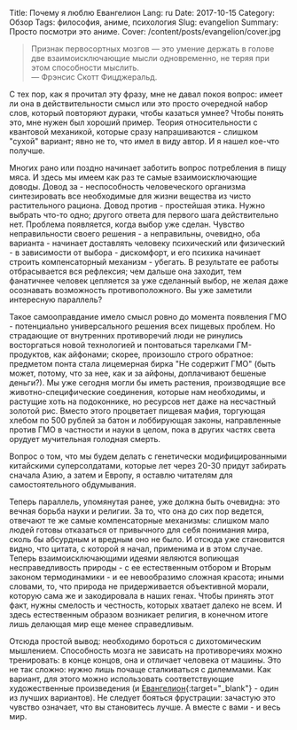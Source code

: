 Title: Почему я люблю Евангелион
Lang: ru
Date: 2017-10-15
Category: Обзор
Tags: философия, аниме, психология
Slug: evangelion
Summary: Просто посмотри это аниме.
Cover: /content/posts/evangelion/cover.jpg

> Признак первосортных мозгов — это умение держать в голове две взаимоисключающие мысли одновременно, не теряя при этом способности мыслить.  
> — Фрэнсис Скотт Фицджеральд. 

С тех пор, как я прочитал эту фразу, мне не давал покоя вопрос: имеет ли она в действительности смысл или это просто очередной набор слов, который повторяют дураки, чтобы казаться умнее? Чтобы понять это, мне нужен был хороший пример. Теория относительности с квантовой механикой, которые сразу напрашиваются - слишком "сухой" вариант; явно не то, что имел в виду автор. И я нашел кое-что получше. 

Многих рано или поздно начинает заботить вопрос потребления в пищу мяса. И здесь мы имеем как раз те самые взаимоисключающие доводы. Довод за - неспособность человеческого организма синтезировать все необходимые для жизни вещества из чисто растительного рациона. Довод против - простейшая этика. Нужно выбрать что-то одно; другого ответа для первого шага действительно нет. Проблема появляется, когда выбор уже сделан. Чувство неправильности своего решения - а неправильны, очевидно, оба варианта - начинает доставлять человеку психический или физический - в зависимости от выбора - дискомфорт, и его психика начинает строить компенсаторный механизм - убегать. В результате ее работы отбрасывается вся рефлексия; чем дальше она заходит, тем фанатичнее человек цепляется за уже сделанный выбор, не желая даже осознавать возможность противоположного. Вы уже заметили интересную параллель?

Такое самооправдание имело смысл ровно до момента появления ГМО - потенциально универсального решения всех пищевых проблем. Но страдающие от внутренних противоречий люди не ринулись восторгаться новой технологией и понтоваться тарелками ГМ-продуктов, как айфонами; скорее, произошло строго обратное: предметом понта стала лицемерная бирка "Не содержит ГМО" (быть может, потому, что за нее, как и за айфоны, доплачивают бешеные деньги?). Мы уже сегодня могли бы иметь растения, производящие все животно-специфические соединения, которые нам необходимы, и растущие хоть на подоконнике, но ресурсов нет даже на несчастный золотой рис. Вместо этого процветает пищевая мафия, торгующая хлебом по 500 рублей за батон и лоббирующая законы, направленные против ГМО в частности и науки в целом, пока в других частях света орудует мучительная голодная смерть. 

Вопрос о том, что мы будем делать с генетически модифицированными китайскими суперсолдатами, которые лет через 20-30 придут забирать сначала Азию, а затем и Европу, я оставлю читателям для самостоятельного обдумывания.

Теперь параллель, упомянутая ранее, уже должна быть очевидна: это вечная борьба науки и религии. За то, что она до сих пор ведется, отвечают те же самые компенсаторные механизмы: слишком мало людей готовы отказаться от привычного для себя понимания мира, сколь бы абсурдным и вредным оно не было. И отсюда уже становится видно, что цитата, с которой я начал, применима и в этом случае. Теперь взаимоисключающими идеями являются вопиющая несправедливость природы - с ее естественным отбором и Вторым законом термодинамики - и ее невообразимо сложная красота; иными словами, то, что природа не придерживается объективной морали, которую сама же и закодировала в наших генах. Чтобы принять этот факт, нужны смелость и честность, которых хватает далеко не всем. И здесь естественным образом возникает религия, в конечном итоге лишь делающая мир еще менее справедливым. 

Отсюда простой вывод: необходимо бороться с дихотомическим мышлением. Способность мозга не зависать на противоречиях можно тренировать: в конце концов, она и отличает человека от машины. Это не так сложно: нужно лишь почаще сталкиваться с дилеммами. Как вариант, для этого можно использовать соответствующие художественные произведения (и [Евангелион](http://adultmult.tv/html/evangelion.html){:target="_blank"} - один из лучших вариантов). Не следует бояться фрустрации: зачастую это чувство означает, что вы становитесь лучше. А вместе с вами - и весь мир.